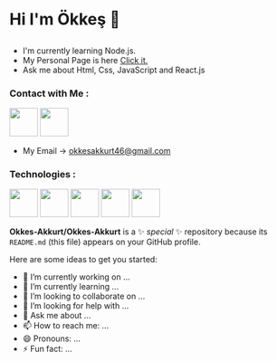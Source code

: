 <p align="center"><h1>Hi I'm Ökkeş 👋</h1></p>
  

 <p align="center"><h2></h2></p>

* I'm currently learning Node.js.
* My Personal Page is here [Click it.](https://okkesakkurt.netlify.app/)
* Ask me about Html, Css, JavaScript and React.js


### Contact with Me :

<a href="https://www.linkedin.com/in/okkes-akkurt/" target="_blank"><img src="https://www.freepnglogos.com/uploads/linkedin-blue-style-logo-png-0.png" width="50" height="50" ></a>  <a href="https://discord.com/channels/@OkkesAkkurt#8810" target="_blank"><img src="https://cdn.pixabay.com/photo/2021/03/02/12/02/logo-6062232__340.png" width="50" height="50" ></a>
* My Email -> okkesakkurt46@gmail.com


### Technologies :


<img src="https://cdn.pixabay.com/photo/2016/11/19/22/25/html5-1841458__340.png" width="50" height="50">  <img src="https://cdn.pixabay.com/photo/2016/11/19/23/00/css3-1841590__340.png" width="50" height="50">  <img src="https://cdn.pixabay.com/photo/2015/04/23/17/41/javascript-736401__340.png" width="50" height="50">  <img src="https://user-images.githubusercontent.com/114473031/236232946-bbeaecf3-32c2-49a3-a64d-62e8ae9e6ef5.png" width="50" height="50">  <img src="https://cdn3.iconfinder.com/data/icons/social-media-2169/24/social_media_social_media_logo_git-64.png" width="50" height="50">










**Okkes-Akkurt/Okkes-Akkurt** is a ✨ _special_ ✨ repository because its `README.md` (this file) appears on your GitHub profile.

Here are some ideas to get you started:

- 🔭 I’m currently working on ...
- 🌱 I’m currently learning ...
- 👯 I’m looking to collaborate on ...
- 🤔 I’m looking for help with ...
- 💬 Ask me about ...
- 📫 How to reach me: ...
- 😄 Pronouns: ...
- ⚡ Fun fact: ...
